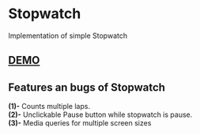 # Stopwatch
Implementation of simple Stopwatch
## [**DEMO**](https://abhishek404yadav.github.io/Stopwatch/)
## Features an bugs of Stopwatch

**(1)-** Counts multiple laps.
<br>
**(2)-** Unclickable Pause button while stopwatch is pause.
<br>
**(3)-** Media queries for multiple screen sizes
